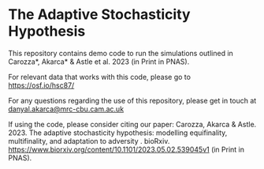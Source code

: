 # The Adaptive Stochasticity Hypothesis

This repository contains demo code to run the simulations outlined in Carozza*, Akarca* & Astle et al. 2023 (in Print in PNAS). 

For relevant data that works with this code, please go to https://osf.io/hsc87/

For any questions regarding the use of this repository, please get in touch at danyal.akarca@mrc-cbu.cam.ac.uk

If using the code, please consider citing our paper: Carozza, Akarca & Astle. 2023. The adaptive stochasticity hypothesis: modelling equifinality, multifinality, and adaptation to adversity
. bioRxiv. https://www.biorxiv.org/content/10.1101/2023.05.02.539045v1 (in Print in PNAS).
